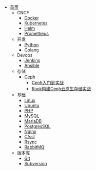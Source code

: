 - [首页](/)
  - CNCF
    - [Docker](/zh-cn/docker/)
    - [Kubernetes](zh-cn/k8s/)
    - [Helm](zh-cn/helm/)
    - [Prometheus](/zh-cn/prometheus/)
  - 开发
    - [Python](/zh-cn/python/)
    - [Golang](/zh-cn/go/)
  - Devops
    - [Jenkins](/zh-cn/jenkins/)
    - [Ansible](/zh-cn/ansible/)
  - 存储
    - [Ceph](/zh-cn/ceph/)
      - [Ceph入门到实战](/zh-cn/ceph/ceph入门到实战/)
      - [Rook构建Ceph云原生存储实战](/zh-cn/ceph/rook构建ceph云原生存储实战/)
  - 基础
    - [Linux](/zh-cn/linux/)
    - [Ubuntu](/zh-cn/ubuntu/)
    - [PHP](/zh-cn/php/)
    - [MySQL](/zh-cn/mysql/)
    - [MariaDB](/zh-cn/mariadb/)
    - [PostgresSQL](/zh-cn/postgressql/)
    - [Nginx](/zh-cn/nginx/)
    - [Cfssl](/zh-cn/cfssl/)
    - [Rsync](zh-cn/rsync/)
    - [RabbitMQ](zh-cn/rabbitmq/)
  - 版本库
    - [Git](zh-cn/git/)
    - [Subversion](zh-cn/subversion/)